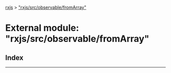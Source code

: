 [rxjs](../README.md) > ["rxjs/src/observable/fromArray"](../modules/_rxjs_src_observable_fromarray_.md)

# External module: "rxjs/src/observable/fromArray"

## Index

---

